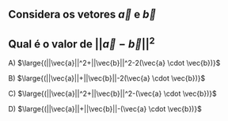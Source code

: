 ## Considera os vetores $\vec{a}$ e $\vec{b}$
## Qual é o valor de $||\vec{a}-\vec{b}||^2$

A) $\large{(||\vec{a}||^2+||\vec{b}||^2-2(\vec{a} \cdot \vec{b})}$

B) $\large{(||\vec{a}||+||\vec{b}||-2(\vec{a} \cdot \vec{b})}$

C) $\large{(||\vec{a}||^2+||\vec{b}||^2-(\vec{a} \cdot \vec{b})}$

D) $\large{(||\vec{a}||+||\vec{b}||-(\vec{a} \cdot \vec{b})}$

